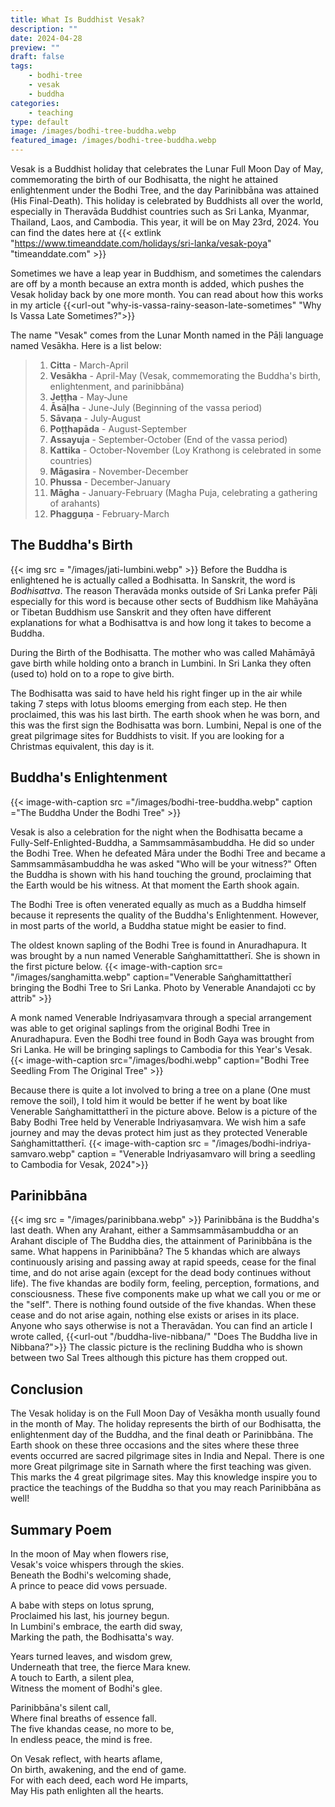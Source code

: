 ```yaml
---
title: What Is Buddhist Vesak?
description: ""
date: 2024-04-28
preview: ""
draft: false
tags:
    - bodhi-tree
    - vesak
    - buddha
categories:
    - teaching
type: default
image: /images/bodhi-tree-buddha.webp
featured_image: /images/bodhi-tree-buddha.webp
---
```


Vesak is a Buddhist holiday that celebrates the Lunar Full Moon Day of May, commemorating the birth of our Bodhisatta, the night he attained enlightenment under the Bodhi Tree, and the day Parinibbāna was attained (His Final-Death). This holiday is celebrated by Buddhists all over the world, especially in Theravāda Buddhist countries such as Sri Lanka, Myanmar, Thailand, Laos, and Cambodia. This year, it will be on May 23rd, 2024.  You can find the dates here at {{< extlink "https://www.timeanddate.com/holidays/sri-lanka/vesak-poya" "timeanddate.com" >}}

Sometimes we have a leap year in Buddhism, and sometimes the calendars are off by a month because an extra month is added, which pushes the Vesak holiday back by one more month.  You can read about how this works in my article {{<url-out "why-is-vassa-rainy-season-late-sometimes" "Why Is Vassa Late Sometimes?">}} 

The name "Vesak" comes from the Lunar Month named in the Pāḷi language named Vesākha.  Here is a list below:
>1. **Citta** - March-April
>2. **Vesākha** - April-May (Vesak, commemorating the Buddha's birth, enlightenment, and parinibbāna)
>3. **Jeṭṭha** - May-June
>4. **Āsāḷha** - June-July (Beginning of the vassa period)
>5. **Sāvaṇa** - July-August
>6. **Poṭṭhapāda** - August-September
>7. **Assayuja** - September-October (End of the vassa period)
>8. **Kattika** - October-November (Loy Krathong is celebrated in some countries)
>9. **Māgasira** - November-December
>10. **Phussa** - December-January
>11. **Māgha** - January-February (Magha Puja, celebrating a gathering of arahants)
>12. **Phagguṇa** - February-March



## The Buddha's Birth
{{< img src = "/images/jati-lumbini.webp"  >}}
Before the Buddha is enlightened he is actually called a Bodhisatta.  In Sanskrit, the word is *Bodhisattva*.  The reason Theravāda monks outside of Sri Lanka prefer Pāḷi especially for this word is because other sects of Buddhism like Mahāyāna or Tibetan Buddhism use Sanskrit and they often have different explanations for what a Bodhisattva is and how long it takes to become a Buddha.

During the Birth of the Bodhisatta.  The mother who was called Mahāmāyā gave birth while holding onto a branch in Lumbini.  In Sri Lanka they often (used to) hold on to a rope to give birth.  

The Bodhisatta was said to have held his right finger up in the air while taking 7 steps with lotus blooms emerging from each step.  He then proclaimed, this was his last birth.  The earth shook when he was born, and this was the first sign the Bodhisatta was born.  Lumbini, Nepal is one of the great pilgrimage sites for Buddhists to visit.  If you are looking for a Christmas equivalent, this day is it.

## Buddha's Enlightenment
{{< image-with-caption src ="/images/bodhi-tree-buddha.webp" caption ="The Buddha Under the Bodhi Tree" >}}

Vesak is also a celebration for the night when the Bodhisatta became a Fully-Self-Enlighted-Buddha, a Sammsammāsambuddha.  He did so under the Bodhi Tree.  When he defeated Māra under the Bodhi Tree and became a Sammsammāsambuddha he was asked "Who will be your witness?"  Often the Buddha is shown with his hand touching the ground, proclaiming that the Earth would be his witness.  At that moment the Earth shook again.

The Bodhi Tree is often venerated equally as much as a Buddha himself because it represents the quality of the Buddha's Enlightenment.  However, in most parts of the world, a Buddha statue might be easier to find.  

The oldest known sapling of the Bodhi Tree is found in Anuradhapura.  It was brought by a nun named Venerable Saṅghamittattherī.  She is shown in the first picture below.
{{< image-with-caption src= "/images/sanghamitta.webp"  caption="Venerable Saṅghamittattherī bringing the Bodhi Tree to Sri Lanka.  Photo by Venerable Anandajoti cc by attrib" >}}

A monk named Venerable Indriyasaṃvara through a special arrangement was able to get original saplings from the original Bodhi Tree in Anuradhapura.  Even the Bodhi tree found in Bodh Gaya was brought from Sri Lanka.  He will be bringing saplings to Cambodia for this Year's Vesak.  
{{< image-with-caption src="/images/bodhi.webp" caption="Bodhi Tree Seedling From The Original Tree" >}}


Because there is quite a lot involved to bring a tree on a plane (One must remove the soil), I told him it would be better if he went by boat like Venerable Saṅghamittattherī in the picture above.  Below is a picture of the Baby Bodhi Tree held by Venerable Indriyasaṃvara.  We wish him a safe journey and may the devas protect him just as they protected Venerable Saṅghamittattherī.
{{< image-with-caption  src = "/images/bodhi-indriya-samvaro.webp"  caption = "Venerable Indriyasamvaro will bring a seedling to Cambodia for Vesak, 2024">}}

## Parinibbāna 
{{< img src = "/images/parinibbana.webp"  >}}
Parinibbāna is the Buddha's last death.  When any Arahant, either a Sammsammāsambuddha or an Arahant disciple of The Buddha dies, the attainment of Parinibbāna is the same.  What happens in Parinibbāna?  The 5 khandas which are always continuously arising and passing away at rapid speeds, cease for the final time, and do not arise again (except for the dead body continues without life).  The five khandas are bodily form, feeling, perception, formations, and consciousness.  These five components make up what we call you or me or the "self".  There is nothing found outside of the five khandas.  When these cease and do not arise again, nothing else exists or arises in its place.  Anyone who says otherwise is not a Theravādan.  You can find an article I wrote called, {{<url-out "/buddha-live-nibbana/" "Does The Buddha live in Nibbana?">}}   The classic picture is the reclining Buddha who is shown between two Sal Trees although this picture has them cropped out.

## Conclusion
The Vesak holiday is on the Full Moon Day of Vesākha month usually found in the month of May.  The holiday represents the birth of our Bodhisatta, the enlightenment day of the Buddha, and the final death or Parinibbāna.  The Earth shook on these three occasions and the sites where these three events occurred are sacred pilgrimage sites in India and Nepal.  There is one more Great pilgrimage site in Sarnath where the first teaching was given.  This marks the 4 great pilgrimage sites.  May this knowledge inspire you to practice the teachings of the Buddha so that you may reach Parinibbāna as well! 

## Summary Poem
In the moon of May when flowers rise,  
Vesak's voice whispers through the skies.  
Beneath the Bodhi's welcoming shade,  
A prince to peace did vows persuade.

A babe with steps on lotus sprung,  
Proclaimed his last, his journey begun.  
In Lumbini's embrace, the earth did sway,  
Marking the path, the Bodhisatta's way.

Years turned leaves, and wisdom grew,  
Underneath that tree, the fierce Mara knew.  
A touch to Earth, a silent plea,  
Witness the moment of Bodhi's glee.

Parinibbāna's silent call,  
Where final breaths of essence fall.  
The five khandas cease, no more to be,  
In endless peace, the mind is free.

On Vesak reflect, with hearts aflame,  
On birth, awakening, and the end of game.  
For with each deed, each word He imparts,  
May His path enlighten all the hearts.

